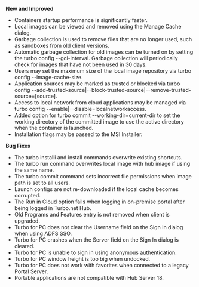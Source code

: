 **New and Improved**

- Containers startup performance is significantly faster.
- Local images can be viewed and removed using the Manage Cache dialog.
- Garbage collection is used to remove files that are no longer used, such as sandboxes from old client versions.
- Automatic garbage collection for old images can be turned on by setting the turbo config --gci-interval. Garbage collection will periodically check for images that have not been used in 30 days.
- Users may set the maximum size of the local image repository via turbo config --image-cache-size.
- Application sources may be marked as trusted or blocked via turbo config --add-trusted-source|--block-trusted-source|--remove-trusted-source=[source].
- Access to local network from cloud applications may be managed via turbo config --enable|--disable=localnetworkaccess.
- Added option for turbo commit --working-dir=current-dir to set the working directory of the committed image to use the active directory when the container is launched.
- Installation flags may be passed to the MSI Installer.

**Bug Fixes**

- The turbo installi and install commands overwrite existing shortcuts.
- The turbo run command overwrites local image with hub image if using the same name.
- The turbo commit command sets incorrect file permissions when image path is set to all users.
- Launch configs are not re-downloaded if the local cache becomes corrupted.
- The Run in Cloud option fails when logging in on-premise portal after being logged in Turbo.net Hub.
- Old Programs and Features entry is not removed when client is upgraded.
- Turbo for PC does not clear the Username field on the Sign In dialog when using ADFS SSO.
- Turbo for PC crashes when the Server field on the Sign In dialog is cleared.
- Turbo for PC is unable to sign in using anonymous authentication.
- Turbo for PC window height is too big when undocked.
- Turbo for PC does not work with favorites when connected to a legacy Portal Server.
- Portable applications are not compatible with Hub Server 18.



